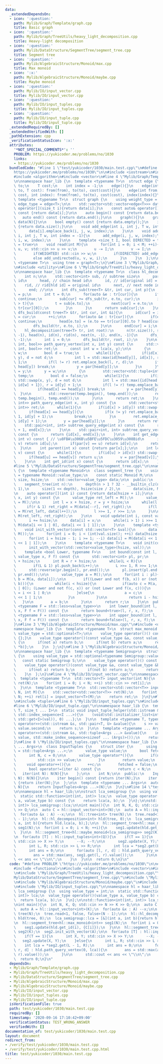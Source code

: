 ```yaml
---
data:
  _extendedDependsOn:
  - icon: ':question:'
    path: Mylib/Graph/Template/graph.cpp
    title: Basic graph
  - icon: ':question:'
    path: Mylib/Graph/TreeUtils/heavy_light_decomposition.cpp
    title: Heavy-light decomposition
  - icon: ':question:'
    path: Mylib/DataStructure/SegmentTree/segment_tree.cpp
    title: Segment tree
  - icon: ':question:'
    path: Mylib/AlgebraicStructure/Monoid/max.cpp
    title: Max monoid
  - icon: ':x:'
    path: Mylib/AlgebraicStructure/Monoid/maybe.cpp
    title: Maybe monoid
  - icon: ':question:'
    path: Mylib/IO/input_vector.cpp
    title: Mylib/IO/input_vector.cpp
  - icon: ':question:'
    path: Mylib/IO/input_tuples.cpp
    title: Mylib/IO/input_tuples.cpp
  - icon: ':question:'
    path: Mylib/IO/input_tuple.cpp
    title: Mylib/IO/input_tuple.cpp
  _extendedRequiredBy: []
  _extendedVerifiedWith: []
  _pathExtension: cpp
  _verificationStatusIcon: ':x:'
  attributes:
    '*NOT_SPECIAL_COMMENTS*': ''
    PROBLEM: https://yukicoder.me/problems/no/1030
    links:
    - https://yukicoder.me/problems/no/1030
  bundledCode: "#line 1 \"test/yukicoder/1030/main.test.cpp\"\n#define PROBLEM \"\
    https://yukicoder.me/problems/no/1030\"\n\n#include <iostream>\n#include <functional>\n\
    #include <algorithm>\n#include <vector>\n#line 4 \"Mylib/Graph/Template/graph.cpp\"\
    \n\nnamespace haar_lib {\n  template <typename T>\n  struct edge {\n    int from,\
    \ to;\n    T cost;\n    int index = -1;\n    edge(){}\n    edge(int from, int\
    \ to, T cost): from(from), to(to), cost(cost){}\n    edge(int from, int to, T\
    \ cost, int index): from(from), to(to), cost(cost), index(index){}\n  };\n\n \
    \ template <typename T>\n  struct graph {\n    using weight_type = T;\n    using\
    \ edge_type = edge<T>;\n\n    std::vector<std::vector<edge<T>>> data;\n\n    auto&\
    \ operator[](size_t i){return data[i];}\n    const auto& operator[](size_t i)\
    \ const {return data[i];}\n\n    auto begin() const {return data.begin();}\n \
    \   auto end() const {return data.end();}\n\n    graph(){}\n    graph(int N):\
    \ data(N){}\n\n    bool empty() const {return data.empty();}\n    int size() const\
    \ {return data.size();}\n\n    void add_edge(int i, int j, T w, int index = -1){\n\
    \      data[i].emplace_back(i, j, w, index);\n    }\n\n    void add_undirected(int\
    \ i, int j, T w, int index = -1){\n      add_edge(i, j, w, index);\n      add_edge(j,\
    \ i, w, index);\n    }\n\n    template <size_t I, bool DIRECTED = true, bool WEIGHTED\
    \ = true>\n    void read(int M){\n      for(int i = 0; i < M; ++i){\n        int\
    \ u, v; std::cin >> u >> v;\n        u -= I;\n        v -= I;\n        T w = 1;\n\
    \        if(WEIGHTED) std::cin >> w;\n        if(DIRECTED) add_edge(u, v, w, i);\n\
    \        else add_undirected(u, v, w, i);\n      }\n    }\n  };\n\n  template\
    \ <typename T>\n  using tree = graph<T>;\n}\n#line 3 \"Mylib/Graph/TreeUtils/heavy_light_decomposition.cpp\"\
    \n#include <utility>\n#line 6 \"Mylib/Graph/TreeUtils/heavy_light_decomposition.cpp\"\
    \n\nnamespace haar_lib {\n  template <typename T>\n  class hl_decomposition {\n\
    \    int n;\n\n    std::vector<int> sub, // subtree size\n      par, // parent\
    \ id\n      head, // chain head id\n      id, // id[original id] = hld id\n  \
    \    rid, // rid[hld id] = original id\n      next, // next node in a chain\n\
    \      end; //\n\n    int dfs_sub(tree<T> &tr, int cur, int p){\n      par[cur]\
    \ = p;\n      int t = 0;\n      for(auto &e : tr[cur]){\n        if(e.to == p)\
    \ continue;\n        sub[cur] += dfs_sub(tr, e.to, cur);\n        if(sub[e.to]\
    \ > t){\n          t = sub[e.to];\n          next[cur] = e.to;\n          std::swap(e,\
    \ tr[cur][0]);\n        }\n      }\n      return sub[cur];\n    }\n\n    void\
    \ dfs_build(const tree<T> &tr, int cur, int &i){\n      id[cur] = i;\n      rid[i]\
    \ = cur;\n      ++i;\n\n      for(auto &e : tr[cur]){\n        if(e.to == par[cur])\
    \ continue;\n        head[e.to] = (e.to == tr[cur][0].to ? head[cur] : e.to);\n\
    \        dfs_build(tr, e.to, i);\n      }\n\n      end[cur] = i;\n    }\n\n  public:\n\
    \    hl_decomposition(tree<T> tr, int root):\n      n(tr.size()), sub(n, 1), par(n,\
    \ -1), head(n), id(n), rid(n), next(n, -1), end(n, -1){\n      dfs_sub(tr, root,\
    \ -1);\n      int i = 0;\n      dfs_build(tr, root, i);\n    }\n\n    std::vector<std::tuple<int,\
    \ int, bool>> path_query_vertex(int x, int y) const {\n      std::vector<std::tuple<int,\
    \ int, bool>> ret;\n      const int w = lca(x, y);\n\n      {\n        int y =\
    \ w;\n        bool d = true;\n        while(1){\n          if(id[x] > id[y]) std::swap(x,\
    \ y), d = not d;\n          int l = std::max(id[head[y]], id[x]), r = id[y] +\
    \ 1;\n          if(l != r) ret.emplace_back(l, r, d);\n          if(head[x] ==\
    \ head[y]) break;\n          y = par[head[y]];\n        }\n      }\n\n      x\
    \ = y;\n      y = w;\n\n      {\n        std::vector<std::tuple<int, int, bool>>\
    \ temp;\n        bool d = false;\n        while(1){\n          if(id[x] > id[y])\
    \ std::swap(x, y), d = not d;\n          int l = std::max({id[head[y]], id[x],\
    \ id[w] + 1}), r = id[y] + 1;\n          if(l != r) temp.emplace_back(l, r, d);\n\
    \          if(head[x] == head[y]) break;\n          y = par[head[y]];\n      \
    \  }\n\n        std::reverse(temp.begin(), temp.end());\n        ret.insert(ret.end(),\
    \ temp.begin(), temp.end());\n      }\n\n      return ret;\n    }\n\n    std::vector<std::pair<int,\
    \ int>> path_query_edge(int x, int y) const {\n      std::vector<std::pair<int,\
    \ int>> ret;\n      while(1){\n        if(id[x] > id[y]) std::swap(x, y);\n  \
    \      if(head[x] == head[y]){\n          if(x != y) ret.emplace_back(id[x] +\
    \ 1, id[y] + 1);\n          break;\n        }\n        ret.emplace_back(id[head[y]],\
    \ id[y] + 1);\n        y = par[head[y]];\n      }\n      return ret;\n    }\n\n\
    \    std::pair<int, int> subtree_query_edge(int x) const {\n      return {id[x]\
    \ + 1, end[x]};\n    }\n\n    std::pair<int, int> subtree_query_vertex(int x)\
    \ const {\n      return {id[x], end[x]};\n    }\n\n    int get_edge_id(int u,\
    \ int v) const { // \u8FBA\u306B\u5BFE\u5FDC\u3059\u308Bid\n      if(par[u] ==\
    \ v) return id[u];\n      if(par[v] == u) return id[v];\n      return -1;\n  \
    \  }\n\n    int parent(int x) const {return par[x];};\n\n    int lca(int u, int\
    \ v) const {\n      while(1){\n        if(id[u] > id[v]) std::swap(u, v);\n  \
    \      if(head[u] == head[v]) return u;\n        v = par[head[v]];\n      }\n\
    \    }\n\n    int get_id(int x) const {\n      return id[x];\n    }\n  };\n}\n\
    #line 5 \"Mylib/DataStructure/SegmentTree/segment_tree.cpp\"\n\nnamespace haar_lib\
    \ {\n  template <typename Monoid>\n  class segment_tree {\n    using value_type\
    \ = typename Monoid::value_type;\n    const static Monoid M;\n\n    int depth,\
    \ size, hsize;\n    std::vector<value_type> data;\n\n  public:\n    segment_tree(){}\n\
    \    segment_tree(int n):\n      depth(n > 1 ? 32 - __builtin_clz(n - 1) + 1 :\
    \ 1),\n      size(1 << depth), hsize(size / 2),\n      data(size, M())\n    {}\n\
    \n    auto operator[](int i) const {return data[hsize + i];}\n\n    auto get(int\
    \ x, int y) const {\n      value_type ret_left = M();\n      value_type ret_right\
    \ = M();\n\n      int l = x + hsize, r = y + hsize;\n      while(l < r){\n   \
    \     if(r & 1) ret_right = M(data[--r], ret_right);\n        if(l & 1) ret_left\
    \ = M(ret_left, data[l++]);\n        l >>= 1, r >>= 1;\n      }\n\n      return\
    \ M(ret_left, ret_right);\n    }\n\n    void update(int i, const value_type &x){\n\
    \      i += hsize;\n      data[i] = x;\n      while(i > 1) i >>= 1, data[i] =\
    \ M(data[i << 1 | 0], data[i << 1 | 1]);\n    }\n\n    template <typename T>\n\
    \    void init_with_vector(const std::vector<T> &val){\n      data.assign(size,\
    \ M());\n      for(int i = 0; i < (int)val.size(); ++i) data[hsize + i] = val[i];\n\
    \      for(int i = hsize - 1; i >= 1; --i) data[i] = M(data[i << 1 | 0], data[i\
    \ << 1 | 1]);\n    }\n\n    template <typename T>\n    void init(const T &val){\n\
    \      init_with_vector(std::vector<value_type>(hsize, val));\n    }\n\n  private:\n\
    \    template <bool Lower, typename F>\n    int bound(const int l, const int r,\
    \ value_type x, F f) const {\n      std::vector<int> pl, pr;\n      int L = l\
    \ + hsize;\n      int R = r + hsize;\n      while(L < R){\n        if(R & 1) pr.push_back(--R);\n\
    \        if(L & 1) pl.push_back(L++);\n        L >>= 1, R >>= 1;\n      }\n\n\
    \      std::reverse(pr.begin(), pr.end());\n      pl.insert(pl.end(), pr.begin(),\
    \ pr.end());\n\n      value_type a = M();\n\n      for(int i : pl){\n        auto\
    \ b = M(a, data[i]);\n\n        if((Lower and not f(b, x)) or (not Lower and f(x,\
    \ b))){\n          while(i < hsize){\n            if(auto c = M(a, data[i << 1\
    \ | 0]); (Lower and not f(c, x)) or (not Lower and f(x, c))){\n              i\
    \ = i << 1 | 0;\n            }else{\n              a = c;\n              i = i\
    \ << 1 | 1;\n            }\n          }\n\n          return i - hsize;\n     \
    \   }\n\n        a = b;\n      }\n\n      return r;\n    }\n\n  public:\n    template\
    \ <typename F = std::less<value_type>>\n    int lower_bound(int l, int r, value_type\
    \ x, F f = F()) const {\n      return bound<true>(l, r, x, f);\n    }\n\n    template\
    \ <typename F = std::less<value_type>>\n    int upper_bound(int l, int r, value_type\
    \ x, F f = F()) const {\n      return bound<false>(l, r, x, f);\n    }\n  };\n\
    }\n#line 3 \"Mylib/AlgebraicStructure/Monoid/max.cpp\"\n#include <optional>\n\n\
    namespace haar_lib {\n  template <typename T>\n  struct max_monoid {\n    using\
    \ value_type = std::optional<T>;\n\n    value_type operator()() const {return\
    \ {};}\n    value_type operator()(const value_type &a, const value_type &b) const\
    \ {\n      if(not a) return b;\n      if(not b) return a;\n      return {std::max(*a,\
    \ *b)};\n    }\n  };\n}\n#line 3 \"Mylib/AlgebraicStructure/Monoid/maybe.cpp\"\
    \n\nnamespace haar_lib {\n  template <typename Semigroup>\n  struct maybe_monoid\
    \ {\n    using value_type = std::optional<typename Semigroup::value_type>;\n \
    \   const static Semigroup S;\n\n    value_type operator()() const {return std::nullopt;}\n\
    \    value_type operator()(const value_type &a, const value_type &b) const {\n\
    \      if(not a) return b;\n      if(not b) return a;\n      return {S(*a, *b)};\n\
    \    }\n  };\n}\n#line 4 \"Mylib/IO/input_vector.cpp\"\n\nnamespace haar_lib {\n\
    \  template <typename T>\n  std::vector<T> input_vector(int N){\n    std::vector<T>\
    \ ret(N);\n    for(int i = 0; i < N; ++i) std::cin >> ret[i];\n    return ret;\n\
    \  }\n\n  template <typename T>\n  std::vector<std::vector<T>> input_vector(int\
    \ N, int M){\n    std::vector<std::vector<T>> ret(N);\n    for(int i = 0; i <\
    \ N; ++i) ret[i] = input_vector<T>(M);\n    return ret;\n  }\n}\n#line 4 \"Mylib/IO/input_tuples.cpp\"\
    \n#include <tuple>\n#line 6 \"Mylib/IO/input_tuples.cpp\"\n#include <initializer_list>\n\
    #line 6 \"Mylib/IO/input_tuple.cpp\"\n\nnamespace haar_lib {\n  template <typename\
    \ T, size_t ... I>\n  static void input_tuple_helper(std::istream &s, T &val,\
    \ std::index_sequence<I ...>){\n    (void)std::initializer_list<int>{(void(s >>\
    \ std::get<I>(val)), 0) ...};\n  }\n\n  template <typename T, typename U>\n  std::istream&\
    \ operator>>(std::istream &s, std::pair<T, U> &value){\n    s >> value.first >>\
    \ value.second;\n    return s;\n  }\n\n  template <typename ... Args>\n  std::istream&\
    \ operator>>(std::istream &s, std::tuple<Args ...> &value){\n    input_tuple_helper(s,\
    \ value, std::make_index_sequence<sizeof ... (Args)>());\n    return s;\n  }\n\
    }\n#line 8 \"Mylib/IO/input_tuples.cpp\"\n\nnamespace haar_lib {\n  template <typename\
    \ ... Args>\n  class InputTuples {\n    struct iter {\n      using value_type\
    \ = std::tuple<Args ...>;\n      value_type value;\n      bool fetched = false;\n\
    \      int N, c = 0;\n\n      value_type operator*(){\n        if(not fetched){\n\
    \          std::cin >> value;\n        }\n        return value;\n      }\n\n \
    \     void operator++(){\n        ++c;\n        fetched = false;\n      }\n\n\
    \      bool operator!=(iter &) const {\n        return c < N;\n      }\n\n   \
    \   iter(int N): N(N){}\n    };\n\n    int N;\n\n  public:\n    InputTuples(int\
    \ N): N(N){}\n\n    iter begin() const {return iter(N);}\n    iter end() const\
    \ {return iter(N);}\n  };\n\n  template <typename ... Args>\n  auto input_tuples(int\
    \ N){\n    return InputTuples<Args ...>(N);\n  }\n}\n#line 14 \"test/yukicoder/1030/main.test.cpp\"\
    \n\nnamespace hl = haar_lib;\n\nstruct lca_semigroup {\n  using value_type = int;\n\
    \  static std::function<int(int, int)> lca;\n  value_type operator()(value_type\
    \ a, value_type b) const {\n    return lca(a, b);\n  }\n};\n\nstd::function<int(int,\
    \ int)> lca_semigroup::lca;\n\nint main(){\n  int N, K, Q; std::cin >> N >> K\
    \ >> Q;\n\n  auto C = hl::input_vector<int>(N);\n  auto A = hl::input_vector<int>(K);\n\
    \  for(auto &x : A) --x;\n\n  hl::tree<int> tree(N);\n  tree.read<1, false, false>(N\
    \ - 1);\n\n  hl::hl_decomposition<int> hld(tree, 0);\n  lca_semigroup::lca = [&](int\
    \ a, int b){return hld.lca(a, b);};\n\n  hl::segment_tree<hl::max_monoid<int>>\
    \ seg1(N);\n  for(int i = 0; i < N; ++i){\n    seg1.update(hld.get_id(i), {C[i]});\n\
    \  }\n\n  hl::segment_tree<hl::maybe_monoid<lca_semigroup>> seg2(K);\n  seg2.init_with_vector(A);\n\
    \n  for(auto [T] : hl::input_tuples<int>(Q)){\n    if(T == 1){\n      int X, Y;\
    \ std::cin >> X >> Y;\n      --X; --Y;\n\n      seg2.update(X, Y);\n    }else{\n\
    \      int L, R; std::cin >> L >> R;\n\n      int lca = *seg2.get(L - 1, R);\n\
    \      int ans = 0;\n\n      for(auto [l, r, d] : hld.path_query_vertex(0, lca)){\n\
    \        ans = std::max(ans, seg1.get(l, r).value());\n      }\n\n      std::cout\
    \ << ans << \"\\n\";\n    }\n  }\n\n  return 0;\n}\n"
  code: "#define PROBLEM \"https://yukicoder.me/problems/no/1030\"\n\n#include <iostream>\n\
    #include <functional>\n#include <algorithm>\n#include <vector>\n#include \"Mylib/Graph/Template/graph.cpp\"\
    \n#include \"Mylib/Graph/TreeUtils/heavy_light_decomposition.cpp\"\n#include \"\
    Mylib/DataStructure/SegmentTree/segment_tree.cpp\"\n#include \"Mylib/AlgebraicStructure/Monoid/max.cpp\"\
    \n#include \"Mylib/AlgebraicStructure/Monoid/maybe.cpp\"\n#include \"Mylib/IO/input_vector.cpp\"\
    \n#include \"Mylib/IO/input_tuples.cpp\"\n\nnamespace hl = haar_lib;\n\nstruct\
    \ lca_semigroup {\n  using value_type = int;\n  static std::function<int(int,\
    \ int)> lca;\n  value_type operator()(value_type a, value_type b) const {\n  \
    \  return lca(a, b);\n  }\n};\n\nstd::function<int(int, int)> lca_semigroup::lca;\n\
    \nint main(){\n  int N, K, Q; std::cin >> N >> K >> Q;\n\n  auto C = hl::input_vector<int>(N);\n\
    \  auto A = hl::input_vector<int>(K);\n  for(auto &x : A) --x;\n\n  hl::tree<int>\
    \ tree(N);\n  tree.read<1, false, false>(N - 1);\n\n  hl::hl_decomposition<int>\
    \ hld(tree, 0);\n  lca_semigroup::lca = [&](int a, int b){return hld.lca(a, b);};\n\
    \n  hl::segment_tree<hl::max_monoid<int>> seg1(N);\n  for(int i = 0; i < N; ++i){\n\
    \    seg1.update(hld.get_id(i), {C[i]});\n  }\n\n  hl::segment_tree<hl::maybe_monoid<lca_semigroup>>\
    \ seg2(K);\n  seg2.init_with_vector(A);\n\n  for(auto [T] : hl::input_tuples<int>(Q)){\n\
    \    if(T == 1){\n      int X, Y; std::cin >> X >> Y;\n      --X; --Y;\n\n   \
    \   seg2.update(X, Y);\n    }else{\n      int L, R; std::cin >> L >> R;\n\n  \
    \    int lca = *seg2.get(L - 1, R);\n      int ans = 0;\n\n      for(auto [l,\
    \ r, d] : hld.path_query_vertex(0, lca)){\n        ans = std::max(ans, seg1.get(l,\
    \ r).value());\n      }\n\n      std::cout << ans << \"\\n\";\n    }\n  }\n\n\
    \  return 0;\n}\n"
  dependsOn:
  - Mylib/Graph/Template/graph.cpp
  - Mylib/Graph/TreeUtils/heavy_light_decomposition.cpp
  - Mylib/DataStructure/SegmentTree/segment_tree.cpp
  - Mylib/AlgebraicStructure/Monoid/max.cpp
  - Mylib/AlgebraicStructure/Monoid/maybe.cpp
  - Mylib/IO/input_vector.cpp
  - Mylib/IO/input_tuples.cpp
  - Mylib/IO/input_tuple.cpp
  isVerificationFile: true
  path: test/yukicoder/1030/main.test.cpp
  requiredBy: []
  timestamp: '2020-09-16 17:10:42+09:00'
  verificationStatus: TEST_WRONG_ANSWER
  verifiedWith: []
documentation_of: test/yukicoder/1030/main.test.cpp
layout: document
redirect_from:
- /verify/test/yukicoder/1030/main.test.cpp
- /verify/test/yukicoder/1030/main.test.cpp.html
title: test/yukicoder/1030/main.test.cpp
---
```

